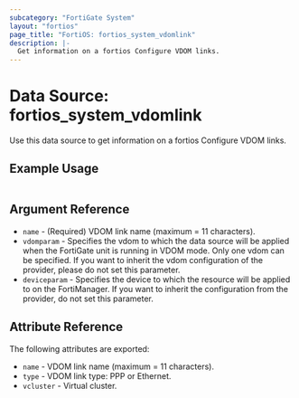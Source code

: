 ```yaml
---
subcategory: "FortiGate System"
layout: "fortios"
page_title: "FortiOS: fortios_system_vdomlink"
description: |-
  Get information on a fortios Configure VDOM links.
---
```


# Data Source: fortios_system_vdomlink
Use this data source to get information on a fortios Configure VDOM links.


## Example Usage

```hcl

```

## Argument Reference

* `name` - (Required) VDOM link name (maximum = 11 characters).
* `vdomparam` - Specifies the vdom to which the data source will be applied when the FortiGate unit is running in VDOM mode. Only one vdom can be specified. If you want to inherit the vdom configuration of the provider, please do not set this parameter.
* `deviceparam` - Specifies the device to which the resource will be applied to on the FortiManager. If you want to inherit the configuration from the provider, do not set this parameter.

## Attribute Reference

The following attributes are exported:

* `name` - VDOM link name (maximum = 11 characters).
* `type` - VDOM link type: PPP or Ethernet.
* `vcluster` - Virtual cluster.
